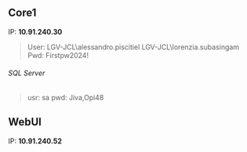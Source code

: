 ## Core1
IP:  **10.91.240.30**
> User:           LGV-JCL\alessandro.piscitiel
  >           LGV-JCL\lorenzia.subasingam
>Pwd:            Firstpw2024!

###### SQL Server
>usr: sa
>pwd: Jiva,Opi48

## WebUI
IP:  **10.91.240.52**
